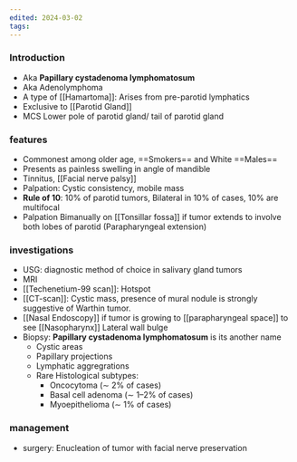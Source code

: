```yaml
---
edited: 2024-03-02
tags:
---
```

### Introduction
- Aka **Papillary cystadenoma lymphomatosum** 
- Aka Adenolymphoma 
- A type of [[Hamartoma]]: Arises from pre-parotid lymphatics
- Exclusive to [[Parotid Gland]]
- MCS Lower pole of parotid gland/ tail of parotid gland
### features 
- Commonest among older age,  ==Smokers== and White ==Males==
- Presents as painless swelling in angle of mandible
- Tinnitus, [[Facial nerve palsy]] 
- Palpation: Cystic consistency, mobile mass
- **Rule of 10**: 10% of parotid tumors, Bilateral in 10% of cases, 10% are multifocal
- Palpation Bimanually on [[Tonsillar fossa]] if tumor extends to involve both lobes of parotid (Parapharyngeal extension)

### investigations 
- USG: diagnostic method of choice in salivary gland tumors
- MRI
- [[Techenetium-99 scan]]: Hotspot
- [[CT-scan]]: Cystic mass, presence of mural nodule is strongly suggestive of Warthin tumor.
- [[Nasal Endoscopy]] if tumor is growing to [[parapharyngeal space]] to see [[Nasopharynx]] Lateral wall bulge
- Biopsy: **Papillary cystadenoma lymphomatosum** is its another name 
	- Cystic areas
	- Papillary projections
	- Lymphatic aggregrations
	- Rare Histological subtypes:
	    - Oncocytoma (∼ 2% of cases)
	    - Basal cell adenoma (∼ 1–2% of cases)
	    - Myoepithelioma (∼ 1% of cases)
### management 
- surgery: Enucleation of tumor with facial nerve preservation


